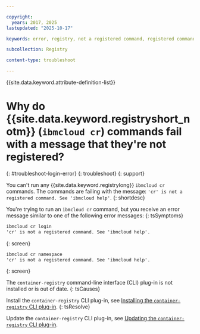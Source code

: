```yaml
---

copyright:
  years: 2017, 2025
lastupdated: "2025-10-17"

keywords: error, registry, not a registered command, registered command, cr, command, ibmcloud cr

subcollection: Registry

content-type: troubleshoot

---
```


{{site.data.keyword.attribute-definition-list}}

# Why do {{site.data.keyword.registryshort_notm}} (`ibmcloud cr`) commands fail with a message that they're not registered?
{: #troubleshoot-login-error}
{: troubleshoot}
{: support}

You can't run any {{site.data.keyword.registrylong}} `ibmcloud cr` commands. The commands are failing with the message: `'cr' is not a registered command. See 'ibmcloud help'`.
{: shortdesc}

You're trying to run an `ibmcloud cr` command, but you receive an error message similar to one of the following error messages:
{: tsSymptoms}

```txt
ibmcloud cr login
'cr' is not a registered command. See 'ibmcloud help'.
```
{: screen}

```txt
ibmcloud cr namespace
'cr' is not a registered command. See 'ibmcloud help'.
```
{: screen}

The `container-registry` command-line interface (CLI) plug-in is not installed or is out of date.
{: tsCauses}

Install the `container-registry` CLI plug-in, see [Installing the `container-registry` CLI plug-in](/docs/Registry?topic=Registry-registry_setup_cli_namespace#cli_namespace_registry_cli_install).
{: tsResolve}

Update the `container-registry` CLI plug-in, see [Updating the `container-registry` CLI plug-in](/docs/Registry?topic=Registry-registry_setup_cli_namespace#registry_cli_update).
